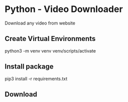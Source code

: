 # Python - Video Downloader
Download any video from website
## Create Virtual Environments 
python3 -m venv venv
venv/scripts/activate

## Install package
pip3 install -r requirements.txt

## Download